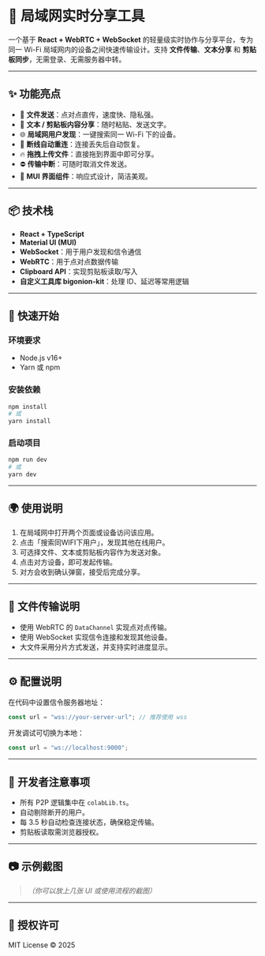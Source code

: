 # 🔗 局域网实时分享工具

一个基于 **React + WebRTC + WebSocket** 的轻量级实时协作与分享平台，专为同一 Wi-Fi 局域网内的设备之间快速传输设计。支持 **文件传输**、**文本分享** 和 **剪贴板同步**，无需登录、无需服务器中转。

---

## ✨ 功能亮点

- 📁 **文件发送**：点对点直传，速度快、隐私强。
- 📝 **文本 / 剪贴板内容分享**：随时粘贴、发送文字。
- 🌐 **局域网用户发现**：一键搜索同一 Wi-Fi 下的设备。
- 🔄 **断线自动重连**：连接丢失后自动恢复。
- 🔥 **拖拽上传文件**：直接拖到界面中即可分享。
- ⛔ **传输中断**：可随时取消文件发送。
- 🎨 **MUI 界面组件**：响应式设计，简洁美观。

---

## 📦 技术栈

- **React + TypeScript**
- **Material UI (MUI)**
- **WebSocket**：用于用户发现和信令通信
- **WebRTC**：用于点对点数据传输
- **Clipboard API**：实现剪贴板读取/写入
- **自定义工具库 bigonion-kit**：处理 ID、延迟等常用逻辑

---

## 🚀 快速开始

### 环境要求

- Node.js v16+
- Yarn 或 npm

### 安装依赖

```bash
npm install
# 或
yarn install
```

### 启动项目

```bash
npm run dev
# 或
yarn dev
```

---

## 🌍 使用说明

1. 在局域网中打开两个页面或设备访问该应用。
2. 点击「搜索同WIFI下用户」，发现其他在线用户。
3. 可选择文件、文本或剪贴板内容作为发送对象。
4. 点击对方设备，即可发起传输。
5. 对方会收到确认弹窗，接受后完成分享。

---

## 📁 文件传输说明

- 使用 WebRTC 的 `DataChannel` 实现点对点传输。
- 使用 WebSocket 实现信令连接和发现其他设备。
- 大文件采用分片方式发送，并支持实时进度显示。

---

## ⚙️ 配置说明

在代码中设置信令服务器地址：

```ts
const url = "wss://your-server-url"; // 推荐使用 wss
```

开发调试可切换为本地：

```ts
const url = "ws://localhost:9000";
```

---

## 🧪 开发者注意事项

- 所有 P2P 逻辑集中在 `colabLib.ts`。
- 自动剔除断开的用户。
- 每 3.5 秒自动检查连接状态，确保稳定传输。
- 剪贴板读取需浏览器授权。

---

## 📷 示例截图

> _（你可以放上几张 UI 或使用流程的截图）_

---

## 📜 授权许可

MIT License © 2025

